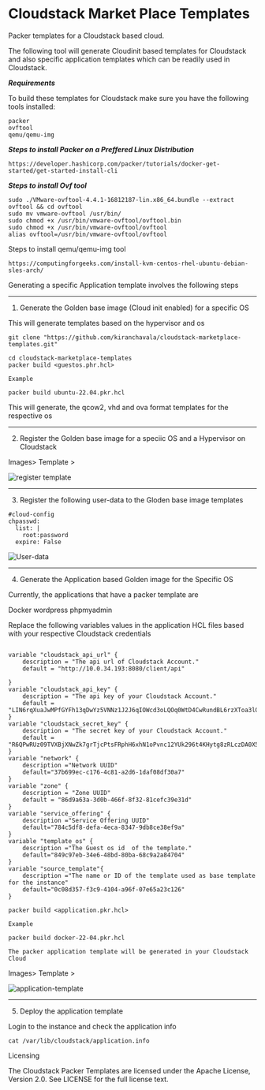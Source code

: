# Cloudstack Market Place Templates

Packer templates for a Cloudstack based cloud.

The following tool will generate Cloudinit based templates for Cloudstack and also specific application templates which can be readily used in Cloudstack.


***Requirements***

To build these templates for Cloudstack make sure you have the following tools installed:

    packer
    ovftool
    qemu/qemu-img


***Steps to install Packer on a Preffered Linux Distribution***

```
https://developer.hashicorp.com/packer/tutorials/docker-get-started/get-started-install-cli
```


***Steps to install Ovf tool*** 

```
sudo ./VMware-ovftool-4.4.1-16812187-lin.x86_64.bundle --extract ovftool && cd ovftool
sudo mv vmware-ovftool /usr/bin/
sudo chmod +x /usr/bin/vmware-ovftool/ovftool.bin
sudo chmod +x /usr/bin/vmware-ovftool/ovftool
alias ovftool=/usr/bin/vmware-ovftool/ovftool
```

Steps to install qemu/qemu-img tool

```
https://computingforgeeks.com/install-kvm-centos-rhel-ubuntu-debian-sles-arch/

```

Generating a specific Application template involves the following steps 

***
1. Generate the Golden base image (Cloud init enabled) for a specific OS 

This will generate templates based on the hypervisor and os 


```
git clone "https://github.com/kiranchavala/cloudstack-marketplace-templates.git"

cd cloudstack-marketplace-templates
packer build <guestos.phr.hcl>

Example

packer build ubuntu-22.04.pkr.hcl
```

This will generate, the qcow2, vhd and ova format templates for the respective os 

***

2. Register the Golden base image for a speciic OS and a Hypervisor on Cloudstack 

Images> Template > 

![register template](https://github.com/kiranchavala/cloudstack-marketplace-templates/assets/1401014/32b7b557-837f-49dc-9960-2b84da2b651c)


***
3. Register the following user-data to the Gloden base image templates 
```
#cloud-config
chpasswd:
  list: |
    root:password
  expire: False
```

![User-data](https://github.com/kiranchavala/cloudstack-marketplace-templates/assets/1401014/67906330-deca-4d1f-8692-0d6b2c8745c0)



***
4. Generate the Application based Golden image for the Specific OS


Currently, the applications that have a packer template are 

Docker
wordpress
phpmyadmin


Replace the following variables values in the application HCL files based with your respective Cloudstack credentials 

```

variable "cloudstack_api_url" {
    description = "The api url of Cloudstack Account."
    default = "http://10.0.34.193:8080/client/api"

}
variable "cloudstack_api_key" {
    description = "The api key of your Cloudstack Account."
    default = "LIN6rqXuaJwMPfGYFh13qDwYz5VNNz1J2J6qIOWcd3oLQOq0WtD4CwRundBL6rzXToa3lQOC_vKjI3nkHtiD8Q"
}
variable "cloudstack_secret_key" {
    description = "The secret key of your Cloudstack Account."
    default = "R6QPwRUz09TVXBjXNwZk7grTjcPtsFRphH6xhN1oPvnc12YUk296t4KHytg8zRLczDA0X5NsLVi4d8rfMMx3yg"
}
variable "network" {
    description ="Network UUID"
    default="37b699ec-c176-4c81-a2d6-1daf08df30a7"
}
variable "zone" {
    description = "Zone UUID"
    default = "86d9a63a-3d0b-466f-8f32-81cefc39e31d"
}
variable "service_offering" {
    description ="Service Offering UUID"
    default="784c5df8-defa-4eca-8347-9db8ce38ef9a"
}
variable "template_os" {
    description ="The Guest os id  of the template."
    default="849c97eb-34e6-48bd-80ba-68c9a2a84704"
}
variable "source_template"{
    description ="The name or ID of the template used as base template for the instance"
    default="0c08d357-f3c9-4104-a96f-07e65a23c126"
}

```
```
packer build <application.pkr.hcl>

Example

packer build docker-22-04.pkr.hcl

The packer application template will be generated in your Cloudstack Cloud

```
Images> Template > 

![application-template](https://github.com/kiranchavala/cloudstack-marketplace-templates/assets/1401014/c379f39a-3c0e-451c-a380-0c2bac615488)


***

5. Deploy the application template

Login to the instance and check the application info

```
cat /var/lib/cloudstack/application.info
```


Licensing

The Cloudstack Packer Templates are licensed under the Apache License, Version 2.0. See LICENSE for the full license text.
